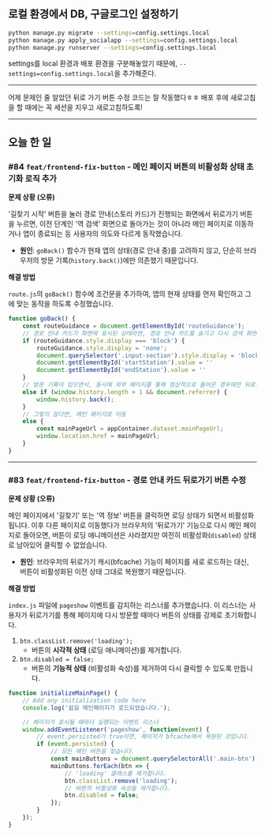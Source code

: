 ## 로컬 환경에서 DB, 구글로그인 설정하기

```bash
python manage.py migrate --settings=config.settings.local
python manage.py apply_socialapp --settings=config.settings.local
python manage.py runserver --settings=config.settings.local
```

settings를 local 환경과 배포 환경을 구분해놓았기 때문에, `--settings=config.settings.local`을 추가해준다.

---

어제 문제인 줄 알았던 뒤로 가기 버튼 수정 코드는 잘 작동했다ㅎㅎ
배포 후에 새로고침을 할 때에는 꼭 세션을 지우고 새로고침하도록!

---

## 오늘 한 일

### #84 `feat/frontend-fix-button` - 메인 페이지 버튼의 비활성화 상태 초기화 로직 추가

**문제 상황 (오류)**

'길찾기 시작' 버튼을 눌러 경로 안내(스토리 카드)가 진행되는 화면에서 뒤로가기 버튼을 누르면, 이전 단계인 '역 검색' 화면으로 돌아가는 것이 아니라 메인 페이지로 이동하거나 앱이 종료되는 등 사용자의 의도와 다르게 동작했습니다.

- **원인**: `goBack()` 함수가 현재 앱의 상태(경로 안내 중)를 고려하지 않고, 단순히 브라우저의 방문 기록(`history.back()`)에만 의존했기 때문입니다.

**해결 방법**

`route.js`의 `goBack()` 함수에 조건문을 추가하여, 앱의 현재 상태를 먼저 확인하고 그에 맞는 동작을 하도록 수정했습니다.

```jsx
function goBack() {
    const routeGuidance = document.getElementById('routeGuidance');
    // 경로 안내 카드가 화면에 표시된 상태라면, 경로 안내 카드를 숨기고 다시 검색 화면으로 이동
    if (routeGuidance.style.display === 'block') {
        routeGuidance.style.display = 'none';
        document.querySelector('.input-section').style.display = 'block';
        document.getElementById('startStation').value = ''
        document.getElementById('endStation').value = ''
    }
    // 방문 기록이 있으면서, 동시에 외부 페이지를 통해 정상적으로 들어온 경우에만 뒤로가기
    else if (window.history.length > 1 && document.referrer) {
        window.history.back();
    }
    // 그렇지 않다면, 메인 페이지로 이동
    else {
        const mainPageUrl = appContainer.dataset.mainPageUrl;
        window.location.href = mainPageUrl;
    }
}
```

---

### #83 `feat/frontend-fix-button` - 경로 안내 카드 뒤로가기 버튼 수정

**문제 상황 (오류)**

메인 페이지에서 '길찾기' 또는 '역 정보' 버튼을 클릭하면 로딩 상태가 되면서 비활성화됩니다. 이후 다른 페이지로 이동했다가 브라우저의 '뒤로가기' 기능으로 다시 메인 페이지로 돌아오면, 버튼이 로딩 애니메이션은 사라졌지만 여전히 비활성화(`disabled`) 상태로 남아있어 클릭할 수 없었습니다.

- **원인**: 브라우저의 뒤로가기 캐시(bfcache) 기능이 페이지를 새로 로드하는 대신, 버튼이 비활성화된 이전 상태 그대로 복원했기 때문입니다.

**해결 방법**

`index.js` 파일에 `pageshow` 이벤트를 감지하는 리스너를 추가했습니다. 이 리스너는 사용자가 뒤로가기를 통해 페이지에 다시 방문할 때마다 버튼의 상태를 강제로 초기화합니다.

1. `btn.classList.remove('loading');`
    - 버튼의 **시각적 상태** (로딩 애니메이션)를 제거합니다.
2. `btn.disabled = false;`
    - 버튼의 **기능적 상태** (비활성화 속성)를 제거하여 다시 클릭할 수 있도록 만듭니다.

```jsx
function initializeMainPage() {
    // Add any initialization code here
    console.log('쉽길 메인페이지가 로드되었습니다.');

    // 페이지가 표시될 때마다 실행되는 이벤트 리스너
    window.addEventListener('pageshow', function(event) {
        // event.persisted가 true이면, 페이지가 bfcache에서 복원된 것입니다.
        if (event.persisted) {
            // 모든 메인 버튼을 찾습니다.
            const mainButtons = document.querySelectorAll('.main-btn');
            mainButtons.forEach(btn => {
                // 'loading' 클래스를 제거합니다.
                btn.classList.remove('loading');
                // 버튼의 비활성화 속성을 제거합니다.
                btn.disabled = false;
            });
        }
    });
}
```